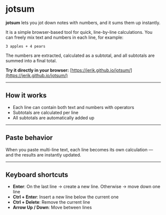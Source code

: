 # jotsum

**jotsum** lets you jot down notes with numbers, and it sums them up instantly.

It is a simple browser-based tool for quick, line-by-line calculations. You can freely mix text and numbers in each line, for example:

```
3 apples + 4 pears
```

The numbers are extracted, calculated as a subtotal, and all subtotals are summed into a final total.

**Try it directly in your browser:** [https://jerik.github.io/jotsum/](https://jerik.github.io/jotsum/)

---

## How it works

* Each line can contain both text and numbers with operators
* Subtotals are calculated per line
* All subtotals are automatically added up

---

## Paste behavior

When you paste multi-line text, each line becomes its own calculation — and the results are instantly updated.

---

## Keyboard shortcuts

* **Enter**: On the last line → create a new line. Otherwise → move down one line
* **Ctrl + Enter**: Insert a new line below the current one
* **Ctrl + Delete**: Remove the current line
* **Arrow Up / Down**: Move between lines

